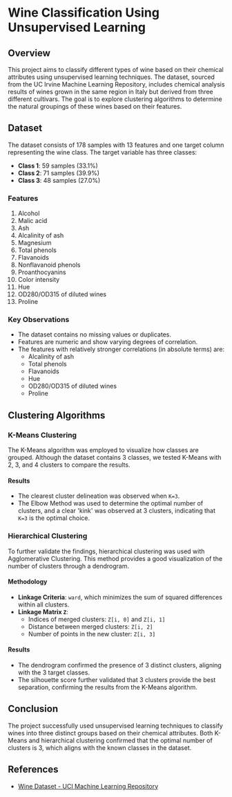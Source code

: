 # Wine Classification Using Unsupervised Learning

## Overview

This project aims to classify different types of wine based on their chemical attributes using unsupervised learning techniques. The dataset, sourced from the UC Irvine Machine Learning Repository, includes chemical analysis results of wines grown in the same region in Italy but derived from three different cultivars. The goal is to explore clustering algorithms to determine the natural groupings of these wines based on their features.

## Dataset

The dataset consists of 178 samples with 13 features and one target column representing the wine class. The target variable has three classes:

- **Class 1**: 59 samples (33.1%)
- **Class 2**: 71 samples (39.9%)
- **Class 3**: 48 samples (27.0%)

### Features

1. Alcohol
2. Malic acid
3. Ash
4. Alcalinity of ash  
5. Magnesium
6. Total phenols
7. Flavanoids
8. Nonflavanoid phenols
9. Proanthocyanins
10. Color intensity
11. Hue
12. OD280/OD315 of diluted wines
13. Proline

### Key Observations

- The dataset contains no missing values or duplicates.
- Features are numeric and show varying degrees of correlation.
- The features with relatively stronger correlations (in absolute terms) are:
  - Alcalinity of ash
  - Total phenols
  - Flavanoids
  - Hue
  - OD280/OD315 of diluted wines
  - Proline

## Clustering Algorithms

### K-Means Clustering

The K-Means algorithm was employed to visualize how classes are grouped. Although the dataset contains 3 classes, we tested K-Means with 2, 3, and 4 clusters to compare the results.

#### Results

- The clearest cluster delineation was observed when `K=3`.
- The Elbow Method was used to determine the optimal number of clusters, and a clear 'kink' was observed at 3 clusters, indicating that `K=3` is the optimal choice.

### Hierarchical Clustering

To further validate the findings, hierarchical clustering was used with Agglomerative Clustering. This method provides a good visualization of the number of clusters through a dendrogram.

#### Methodology

- **Linkage Criteria**: `ward`, which minimizes the sum of squared differences within all clusters.
- **Linkage Matrix `Z`**:
  - Indices of merged clusters: `Z[i, 0]` and `Z[i, 1]`
  - Distance between merged clusters: `Z[i, 2]`
  - Number of points in the new cluster: `Z[i, 3]`

#### Results

- The dendrogram confirmed the presence of 3 distinct clusters, aligning with the 3 target classes.
- The silhouette score further validated that 3 clusters provide the best separation, confirming the results from the K-Means algorithm.

## Conclusion

The project successfully used unsupervised learning techniques to classify wines into three distinct groups based on their chemical attributes. Both K-Means and hierarchical clustering confirmed that the optimal number of clusters is 3, which aligns with the known classes in the dataset.

## References

- [Wine Dataset - UCI Machine Learning Repository](https://archive.ics.uci.edu/dataset/109/wine)
